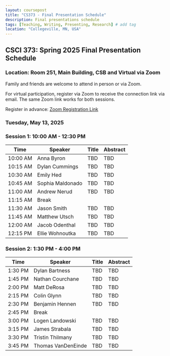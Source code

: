 ```yaml
---
layout: coursepost
title: "CS373 - Final Presentation Schedule"
description: Final presentations schedule
tags: [Teaching, Writing, Presenting, Research] # add tag
location: "Collegeville, MN, USA"
---
```


## CSCI 373: Spring 2025 Final Presentation Schedule

### Location: Room 251, Main Building, CSB and Virtual via Zoom

Family and friends are welcome to attend in person or via Zoom.  

For virtual participation, register via Zoom to receive the connection link via email. The same Zoom link works for both sessions.

Register in advance: [Zoom Registration Link](https://csbsju.zoom.us/meeting/register/NoJh7h2xSFGEH1z-OyGZEQ)

### Tuesday, May 13, 2025

### Session 1: 10:00 AM - 12:30 PM

| **Time** | **Speaker** | **Title** | **Abstract** |
| -------- | ----------- | --------- | ------------ |
| 10:00 AM | Anna Byron  | TBD       | TBD          |
| 10:15 AM | Dylan Cummings  | TBD       | TBD          |
| 10:30 AM | Emily Hed  | TBD       | TBD          |
| 10:45 AM | Sophia Maldonado  | TBD       | TBD          |
| 11:00 AM | Andrew Nerud| TBD       | TBD          |
| 11:15 AM  | Break |   |  |
| 11:30 AM | Jason Smith| TBD       | TBD          |
| 11:45 AM | Matthew Utsch  | TBD       | TBD          |
| 12:00 AM | Jacob Odenthal| TBD       | TBD          |
| 12:15 PM | Ellie Wohnoutka  | TBD       | TBD          |

### Session 2: 1:30 PM - 4:00 PM

| **Time** | **Speaker** | **Title** | **Abstract** |
| -------- | ----------- | --------- | ------------ |
| 1:30 PM  | Dylan Bartness | TBD  | TBD |
| 1:45 PM  | Nathan Courchane | TBD  | TBD |
| 2:00 PM  | Matt DeRosa | TBD  | TBD |
| 2:15 PM  | Colin Glynn |     TBD  | TBD |
| 2:30 PM  | Benjamin Hennen | TBD  | TBD |
| 2:45 PM  | Break |   |  |
| 3:00 PM  | Logen Landowski | TBD  | TBD |
| 3:15 PM  | James Strabala | TBD  | TBD |
| 3:30 PM  | Tristin Thilmany | TBD  | TBD |
| 3:45 PM  | Thomas VanDenEinde | TBD  | TBD |
